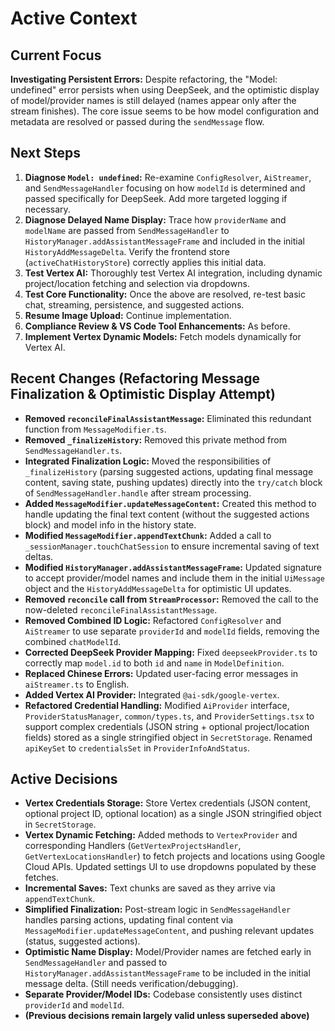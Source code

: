 # Active Context

## Current Focus
**Investigating Persistent Errors:** Despite refactoring, the "Model: undefined" error persists when using DeepSeek, and the optimistic display of model/provider names is still delayed (names appear only after the stream finishes). The core issue seems to be how model configuration and metadata are resolved or passed during the `sendMessage` flow.

## Next Steps
1.  **Diagnose `Model: undefined`:** Re-examine `ConfigResolver`, `AiStreamer`, and `SendMessageHandler` focusing on how `modelId` is determined and passed specifically for DeepSeek. Add more targeted logging if necessary.
2.  **Diagnose Delayed Name Display:** Trace how `providerName` and `modelName` are passed from `SendMessageHandler` to `HistoryManager.addAssistantMessageFrame` and included in the initial `HistoryAddMessageDelta`. Verify the frontend store (`activeChatHistoryStore`) correctly applies this initial data.
3.  **Test Vertex AI:** Thoroughly test Vertex AI integration, including dynamic project/location fetching and selection via dropdowns.
4.  **Test Core Functionality:** Once the above are resolved, re-test basic chat, streaming, persistence, and suggested actions.
5.  **Resume Image Upload:** Continue implementation.
6.  **Compliance Review & VS Code Tool Enhancements:** As before.
7.  **Implement Vertex Dynamic Models:** Fetch models dynamically for Vertex AI.

## Recent Changes (Refactoring Message Finalization & Optimistic Display Attempt)
*   **Removed `reconcileFinalAssistantMessage`:** Eliminated this redundant function from `MessageModifier.ts`.
*   **Removed `_finalizeHistory`:** Removed this private method from `SendMessageHandler.ts`.
*   **Integrated Finalization Logic:** Moved the responsibilities of `_finalizeHistory` (parsing suggested actions, updating final message content, saving state, pushing updates) directly into the `try/catch` block of `SendMessageHandler.handle` after stream processing.
*   **Added `MessageModifier.updateMessageContent`:** Created this method to handle updating the final text content (without the suggested actions block) and model info in the history state.
*   **Modified `MessageModifier.appendTextChunk`:** Added a call to `_sessionManager.touchChatSession` to ensure incremental saving of text deltas.
*   **Modified `HistoryManager.addAssistantMessageFrame`:** Updated signature to accept provider/model names and include them in the initial `UiMessage` object and the `HistoryAddMessageDelta` for optimistic UI updates.
*   **Removed `reconcile` call from `StreamProcessor`:** Removed the call to the now-deleted `reconcileFinalAssistantMessage`.
*   **Removed Combined ID Logic:** Refactored `ConfigResolver` and `AiStreamer` to use separate `providerId` and `modelId` fields, removing the combined `chatModelId`.
*   **Corrected DeepSeek Provider Mapping:** Fixed `deepseekProvider.ts` to correctly map `model.id` to both `id` and `name` in `ModelDefinition`.
*   **Replaced Chinese Errors:** Updated user-facing error messages in `aiStreamer.ts` to English.
*   **Added Vertex AI Provider:** Integrated `@ai-sdk/google-vertex`.
*   **Refactored Credential Handling:** Modified `AiProvider` interface, `ProviderStatusManager`, `common/types.ts`, and `ProviderSettings.tsx` to support complex credentials (JSON string + optional project/location fields) stored as a single stringified object in `SecretStorage`. Renamed `apiKeySet` to `credentialsSet` in `ProviderInfoAndStatus`.

## Active Decisions
*   **Vertex Credentials Storage:** Store Vertex credentials (JSON content, optional project ID, optional location) as a single JSON stringified object in `SecretStorage`.
*   **Vertex Dynamic Fetching:** Added methods to `VertexProvider` and corresponding Handlers (`GetVertexProjectsHandler`, `GetVertexLocationsHandler`) to fetch projects and locations using Google Cloud APIs. Updated settings UI to use dropdowns populated by these fetches.
*   **Incremental Saves:** Text chunks are saved as they arrive via `appendTextChunk`.
*   **Simplified Finalization:** Post-stream logic in `SendMessageHandler` handles parsing actions, updating final content via `MessageModifier.updateMessageContent`, and pushing relevant updates (status, suggested actions).
*   **Optimistic Name Display:** Model/Provider names are fetched early in `SendMessageHandler` and passed to `HistoryManager.addAssistantMessageFrame` to be included in the initial message delta. (Still needs verification/debugging).
*   **Separate Provider/Model IDs:** Codebase consistently uses distinct `providerId` and `modelId`.
*   **(Previous decisions remain largely valid unless superseded above)**
